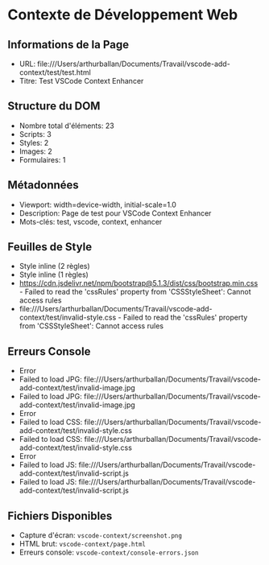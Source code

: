 # Contexte de Développement Web

## Informations de la Page
- URL: file:///Users/arthurballan/Documents/Travail/vscode-add-context/test/test.html
- Titre: Test VSCode Context Enhancer

## Structure du DOM
- Nombre total d'éléments: 23
- Scripts: 3
- Styles: 2
- Images: 2
- Formulaires: 1

## Métadonnées
- Viewport: width=device-width, initial-scale=1.0
- Description: Page de test pour VSCode Context Enhancer
- Mots-clés: test, vscode, context, enhancer

## Feuilles de Style
- Style inline (2 règles)
- Style inline (1 règles)
- https://cdn.jsdelivr.net/npm/bootstrap@5.1.3/dist/css/bootstrap.min.css - Failed to read the 'cssRules' property from 'CSSStyleSheet': Cannot access rules
- file:///Users/arthurballan/Documents/Travail/vscode-add-context/test/invalid-style.css - Failed to read the 'cssRules' property from 'CSSStyleSheet': Cannot access rules

## Erreurs Console
- Error
- Failed to load JPG: file:///Users/arthurballan/Documents/Travail/vscode-add-context/test/invalid-image.jpg
- Failed to load JPG: file:///Users/arthurballan/Documents/Travail/vscode-add-context/test/invalid-image.jpg
- Error
- Failed to load CSS: file:///Users/arthurballan/Documents/Travail/vscode-add-context/test/invalid-style.css
- Failed to load CSS: file:///Users/arthurballan/Documents/Travail/vscode-add-context/test/invalid-style.css
- Error
- Failed to load JS: file:///Users/arthurballan/Documents/Travail/vscode-add-context/test/invalid-script.js
- Failed to load JS: file:///Users/arthurballan/Documents/Travail/vscode-add-context/test/invalid-script.js

## Fichiers Disponibles
- Capture d'écran: `vscode-context/screenshot.png`
- HTML brut: `vscode-context/page.html`
- Erreurs console: `vscode-context/console-errors.json`

